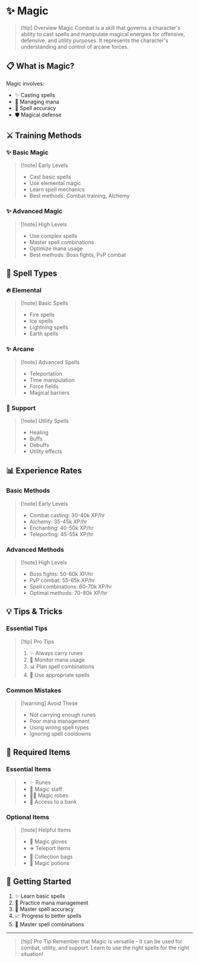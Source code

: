 # ✨ Magic

> [!tip] Overview
> Magic Combat is a skill that governs a character's ability to cast spells and manipulate magical energies for offensive, defensive, and utility purposes. It represents the character's understanding and control of arcane forces.

## 📋 What is Magic?

Magic involves:
- ✨ Casting spells
- 🔮 Managing mana
- 🎯 Spell accuracy
- 🛡️ Magical defense

## ⚔️ Training Methods

<div class="grid grid-cols-1 md:grid-cols-2 gap-4">
<div>

### ✨ Basic Magic
> [!note] Early Levels
> - Cast basic spells
> - Use elemental magic
> - Learn spell mechanics
> - Best methods: Combat training, Alchemy

</div>
<div>

### ✨ Advanced Magic
> [!note] High Levels
> - Use complex spells
> - Master spell combinations
> - Optimize mana usage
> - Best methods: Boss fights, PvP combat

</div>
</div>

## 🔮 Spell Types

<div class="grid grid-cols-1 md:grid-cols-3 gap-4">
<div>

### 🔥 Elemental
> [!note] Basic Spells
> - Fire spells
> - Ice spells
> - Lightning spells
> - Earth spells

</div>
<div>

### ✨ Arcane
> [!note] Advanced Spells
> - Teleportation
> - Time manipulation
> - Force fields
> - Magical barriers

</div>
<div>

### 💫 Support
> [!note] Utility Spells
> - Healing
> - Buffs
> - Debuffs
> - Utility effects

</div>
</div>

## 📊 Experience Rates

<div class="grid grid-cols-1 md:grid-cols-2 gap-4">
<div>

### Basic Methods
> [!note] Early Levels
> - Combat casting: 30-40k XP/hr
> - Alchemy: 35-45k XP/hr
> - Enchanting: 40-50k XP/hr
> - Teleporting: 45-55k XP/hr

</div>
<div>

### Advanced Methods
> [!note] High Levels
> - Boss fights: 50-60k XP/hr
> - PvP combat: 55-65k XP/hr
> - Spell combinations: 60-70k XP/hr
> - Optimal methods: 70-80k XP/hr

</div>
</div>

## 💡 Tips & Tricks

<div class="grid grid-cols-1 md:grid-cols-2 gap-4">
<div>

### Essential Tips
> [!tip] Pro Tips
> 1. ✨ Always carry runes
> 2. 🔮 Monitor mana usage
> 3. 📊 Plan spell combinations
> 4. 🎯 Use appropriate spells

</div>
<div>

### Common Mistakes
> [!warning] Avoid These
> - Not carrying enough runes
> - Poor mana management
> - Using wrong spell types
> - Ignoring spell cooldowns

</div>
</div>

## 🎒 Required Items

<div class="grid grid-cols-1 md:grid-cols-2 gap-4">
<div>

### Essential Items
> - ✨ Runes
> - 🎯 Magic staff
> - 🧙‍♂️ Magic robes
> - 🏦 Access to a bank

</div>
<div>

### Optional Items
> [!note] Helpful Items
> - 🧤 Magic gloves
> - ✈️ Teleport items
> - 🎒 Collection bags
> - 🧪 Magic potions

</div>
</div>

## 🚀 Getting Started

1. ✨ Learn basic spells
2. 🔮 Practice mana management
3. 🎯 Master spell accuracy
4. 📈 Progress to better spells
5. 💫 Master spell combinations

---

> [!tip] Pro Tip
> Remember that Magic is versatile - it can be used for combat, utility, and support. Learn to use the right spells for the right situation!
